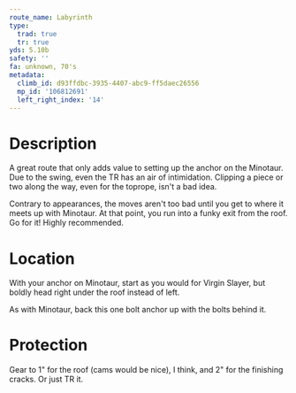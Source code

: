 ```yaml
---
route_name: Labyrinth
type:
  trad: true
  tr: true
yds: 5.10b
safety: ''
fa: unknown, 70's
metadata:
  climb_id: d93ffdbc-3935-4407-abc9-ff5daec26556
  mp_id: '106812691'
  left_right_index: '14'
---
```

# Description
A great route that only adds value to setting up the anchor on the Minotaur.  Due to the swing, even the TR has an air of intimidation.  Clipping a piece or two along the way, even for the toprope, isn't a bad idea.

Contrary to appearances, the moves aren't too bad until you get to where it meets up with Minotaur.  At that point, you run into a funky exit from the roof.  Go for it!  Highly recommended.

# Location
With your anchor on Minotaur, start as you would for Virgin Slayer, but boldly head right under the roof instead of left.

As with Minotaur, back this one bolt anchor up with the bolts behind it.

# Protection
Gear to 1" for the roof (cams would be nice), I think, and 2" for the finishing cracks.  Or just TR it.
